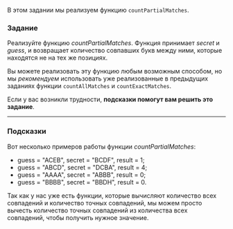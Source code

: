 В этом задании мы реализуем функцию `countPartialMatches`.

### Задание

Реализуйте функцию _countPartialMatches_.
Функция принимает _secret_ и _guess_,
и возвращает количество совпавших букв между ними, которые находятся не на тех же позициях.

Вы можете реализовать эту функцию любым возможным способом,
но мы _рекомендуем_ использовать уже реализованные в предыдущих заданиях функции `countAllMatches` и `countExactMatches`.

Если у вас возникли трудности, **подсказки помогут вам решить это задание**.

----

### Подсказки

<div class="Hint" title="Нажмите, чтобы увидеть примеры работы функции `countPartialMatches`">

Вот несколько примеров работы функции _countPartialMatches_:

- guess = "ACEB", secret = "BCDF", result = 1;
- guess = "ABCD", secret = "DCBA", result = 4;
- guess = "AAAA", secret = "ABBB", result = 0;
- guess = "BBBB", secret = "BBDH", result = 0.
</div>

<div class="Hint" title="Нажмите, чтобы узнать основную идею алгоритма">

Так как у нас уже есть функции, которые вычисляют количество всех совпадений и количество точных совпадений,
мы можем просто вычесть количество точных совпадений из количества всех совпадений, чтобы получить нужное значение.
</div>